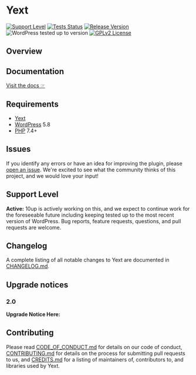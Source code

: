 # Yext

[![Support Level](https://img.shields.io/badge/support-active-green.svg)](#support-level) [![Tests Status](https://github.com/10up/yext/actions/workflows/test.yml/badge.svg?branch=develop)](https://github.com/10up/yext) [![Release Version](https://img.shields.io/github/release/10up/yext.svg)](https://github.com/10up/yext/releases/latest) ![WordPress tested up to version](https://img.shields.io/wordpress/plugin/tested/yext?label=WordPress) [![GPLv2 License](https://img.shields.io/github/license/10up/yext.svg)](https://github.com/10up/yext/blob/develop/LICENSE.md)

## Overview


## Documentation

[Visit the docs ☞](http://10up.github.io/yext/)

## Requirements

* [Yext](https://www.yext.com/)
* [WordPress](http://wordpress.org) 5.8
* [PHP](https://php.net/) 7.4+

## Issues

If you identify any errors or have an idea for improving the plugin, please [open an issue](https://github.com/10up/yext/issues?state=open). We're excited to see what the community thinks of this project, and we would love your input!

## Support Level

**Active:** 10up is actively working on this, and we expect to continue work for the foreseeable future including keeping tested up to the most recent version of WordPress.  Bug reports, feature requests, questions, and pull requests are welcome.

## Changelog

A complete listing of all notable changes to Yext are documented in [CHANGELOG.md](https://github.com/10up/yext/blob/develop/CHANGELOG.md).

## Upgrade notices

### 2.0

**Upgrade Notice Here:**

## Contributing

Please read [CODE_OF_CONDUCT.md](https://github.com/10up/yext/blob/develop/CODE_OF_CONDUCT.md) for details on our code of conduct, [CONTRIBUTING.md](https://github.com/10up/yext/blob/develop/CONTRIBUTING.md) for details on the process for submitting pull requests to us, and [CREDITS.md](https://github.com/10up/yext/blob/develop/CREDITS.md) for a listing of maintainers of, contributors to, and libraries used by Yext.
